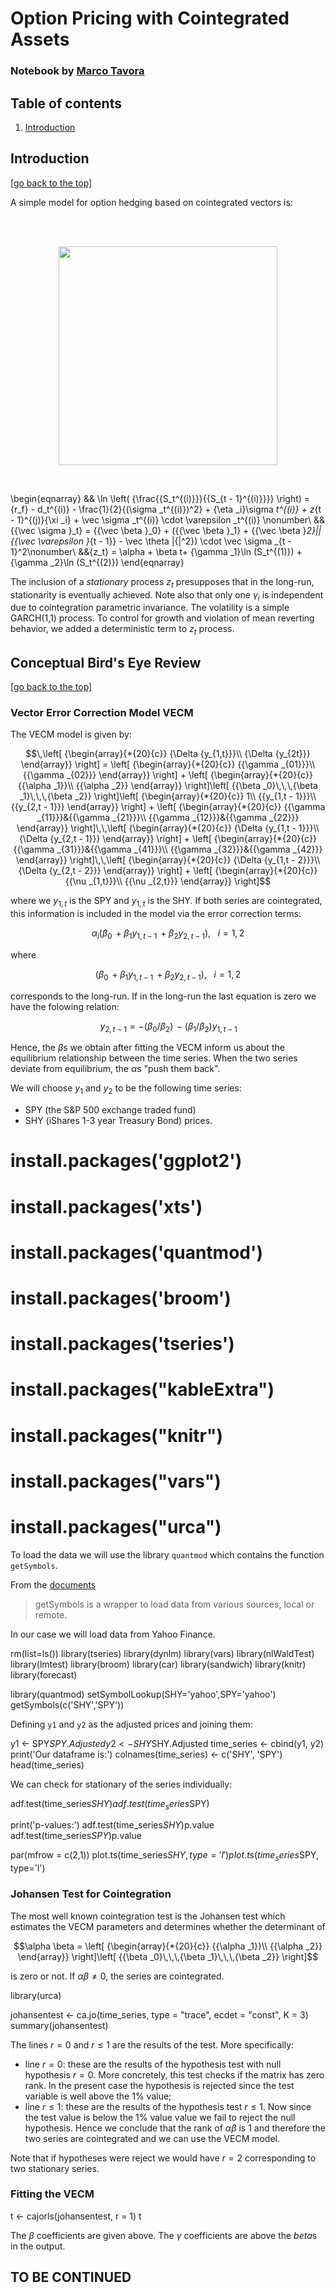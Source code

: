 # Option Pricing with Cointegrated Assets

### Notebook by [Marco Tavora](https://marcotavora.me/)

## Table of contents

1. [Introduction](#Introduction)

## Introduction
[[go back to the top]](#Table-of-contents)

A simple model for option hedging based on cointegrated vectors is:

<br>
<br>
<p align="center">
  <img src="modeloptions.png" 
       width="350">
</p>
<br>


\begin{eqnarray}
&& \ln \left( {\frac{{S_t^{(i)}}}{{S_{t - 1}^{(i)}}}} \right) = {r_f} - d_t^{(i)} - \frac{1}{2}{(\sigma _t^{(i)})^2} + {\eta _i}\sigma _t^{(i)} + z_{t - 1}^{(j)}{\xi _i} + \vec \sigma _t^{(i)} \cdot \varepsilon _t^{(i)} \nonumber\\
&&{{\vec \sigma }_t} = {{\vec \beta }_0} + ({{\vec \beta }_1} + {{\vec \beta }_2}||{{\vec \varepsilon }_{t - 1}} - \vec \theta |{|^2}) \cdot \vec \sigma _{t - 1}^2\nonumber\\
&&{z_t} = \alpha + \beta t+ {\gamma _1}\ln (S_t^{(1)}) + {\gamma _2}\ln (S_t^{(2)})
\end{eqnarray}


The inclusion of a *stationary* process ${z_t}$ presupposes that in the long-run, stationarity is eventually achieved. Note also that only one $\gamma_i$ is independent due to cointegration parametric invariance. The volatility is a simple GARCH(1,1) process. To control for growth and violation of mean reverting behavior, we added a deterministic term to ${z_t}$ process.

## Conceptual Bird's Eye Review
[[go back to the top]](#Table-of-contents)

### Vector Error Correction Model VECM

The VECM model is given by:

$$\,\left[ {\begin{array}{*{20}{c}}
{\Delta {y_{1,t}}}\\
{\Delta {y_{2t}}}
\end{array}} \right] = \left[ {\begin{array}{*{20}{c}}
{{\gamma _{01}}}\\
{{\gamma _{02}}}
\end{array}} \right] + \left[ {\begin{array}{*{20}{c}}
{{\alpha _1}}\\
{{\alpha _2}}
\end{array}} \right]\left[ {{\beta _0}\,\,\,{\beta _1}\,\,\,{\beta _2}} \right]\left[ {\begin{array}{*{20}{c}}
1\\
{{y_{1,t - 1}}}\\
{{y_{2,t - 1}}}
\end{array}} \right] + \left[ {\begin{array}{*{20}{c}}
{{\gamma _{11}}}&{{\gamma _{21}}}\\
{{\gamma _{12}}}&{{\gamma _{22}}}
\end{array}} \right]\,\,\left[ {\begin{array}{*{20}{c}}
{\Delta {y_{1,t - 1}}}\\
{\Delta {y_{2,t - 1}}}
\end{array}} \right] + \left[ {\begin{array}{*{20}{c}}
{{\gamma _{31}}}&{{\gamma _{41}}}\\
{{\gamma _{32}}}&{{\gamma _{42}}}
\end{array}} \right]\,\,\left[ {\begin{array}{*{20}{c}}
{\Delta {y_{1,t - 2}}}\\
{\Delta {y_{2,t - 2}}}
\end{array}} \right] + \left[ {\begin{array}{*{20}{c}}
{{\nu _{1,t}}}\\
{{\nu _{2,t}}}
\end{array}} \right]$$

where we ${y_{1,t}}$ is the SPY and ${y_{1,t}}$ is the SHY. If both series are cointegrated, this information is included in the model via the error correction terms:

$${\alpha _i}({\beta _0}\, + {\beta _1}{y_{1,t - 1}}\, + {\beta _2}{y_{2,t - 1}}),\,\,\,\,\,i = 1,2$$

where 

$$({\beta _0}\, + {\beta _1}{y_{1,t - 1}}\, + {\beta _2}{y_{2,t - 1}}),\,\,\,\,\,i = 1,2$$

corresponds to the long-run. If in the long-run the last equation is zero we have the folowing relation:

$$\,{y_{2,t - 1}} =  - ({\beta _0}/{\beta _2})\, - ({\beta _1}/{\beta _2}){y_{1,t - 1}}$$

Hence, the $\beta$s we obtain after fitting the VECM inform us about the equilibrium relationship between the time series. When the two series deviate from equilibrium, the $\alpha$s "push them back".

We will choose $y_1$ and $y_2$ to be the following time series:
- SPY (the S&P 500 exchange traded fund)
- SHY (iShares 1-3 year Treasury Bond) prices. 

# install.packages('ggplot2')
# install.packages('xts')
# install.packages('quantmod')
# install.packages('broom')
# install.packages('tseries')
# install.packages("kableExtra")
# install.packages("knitr")
# install.packages("vars")
# install.packages("urca")

To load the data we will use the library `quantmod` which contains the function `getSymbols`. 

From the [documents](https://www.rdocumentation.org/packages/quantmod/versions/0.4-13/topics/getSymbols)

> getSymbols is a wrapper to load data from various sources, local or remote.

In our case we will load data from Yahoo Finance.

rm(list=ls()) 
library(tseries)
library(dynlm)
library(vars)
library(nlWaldTest) 
library(lmtest)
library(broom) 
library(car)
library(sandwich)
library(knitr)
library(forecast) 

library(quantmod)
setSymbolLookup(SHY='yahoo',SPY='yahoo')
getSymbols(c('SHY','SPY'))  

Defining `y1` and `y2` as the adjusted prices and joining them:

y1 <- SPY$SPY.Adjusted
y2 <- SHY$SHY.Adjusted
time_series <- cbind(y1, y2)
print('Our dataframe is:')
colnames(time_series) <- c('SHY', 'SPY') 
head(time_series)

We can check for stationary of the series individually:

adf.test(time_series$SHY)
adf.test(time_series$SPY)

print('p-values:')
adf.test(time_series$SHY)$p.value
adf.test(time_series$SPY)$p.value

par(mfrow = c(2,1))
plot.ts(time_series$SHY,
        type='l')
plot.ts(time_series$SPY, 
        type='l')

### Johansen Test for Cointegration

The most well known cointegration test is the Johansen test which estimates the VECM parameters and determines whether the determinant of 

$$\alpha \beta = \left[ {\begin{array}{*{20}{c}}
{{\alpha _1}}\\
{{\alpha _2}}
\end{array}} \right]\left[ {{\beta _0}\,\,\,{\beta _1}\,\,\,{\beta _2}} \right]$$


is zero or not. If $\alpha \beta\neq 0$, the series are cointegrated.

library(urca)

johansentest <- ca.jo(time_series, type = "trace", ecdet = "const", K = 3)
summary(johansentest)

The lines $r=0$ and $r\le 1$ are the results of the test. More specifically:

- line $r=0$: these are the results of the hypothesis test with null hypothesis $r=0$. More concretely, this test checks if the matrix has zero rank. In the present case the hypothesis is rejected since the test variable is well above the $1\%$ value;
- line $r\le 1$: these are the results of the hypothesis test $r\le 1$. Now since the test value is below the $1\%$ value value we fail to reject the null hypothesis. Hence we conclude that the rank of $\alpha \beta$ is 1 and therefore the two series are cointegrated and we can use the VECM model.

Note that if hypotheses were reject we would have $r=2$ corresponding to two stationary series.

### Fitting the VECM

t <- cajorls(johansentest, r = 1)
t

The $\beta$ coefficients are given above. The $\gamma$ coefficients are above the $beta$s in the output.

## TO BE CONTINUED

